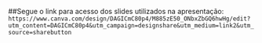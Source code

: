 ##Segue o link para acesso dos slides utilizados na apresentação:\
```https://www.canva.com/design/DAGICmC80p4/M885zE50_ONbxZbGQ6hwHg/edit?utm_content=DAGICmC80p4&utm_campaign=designshare&utm_medium=link2&utm_source=sharebutton```
